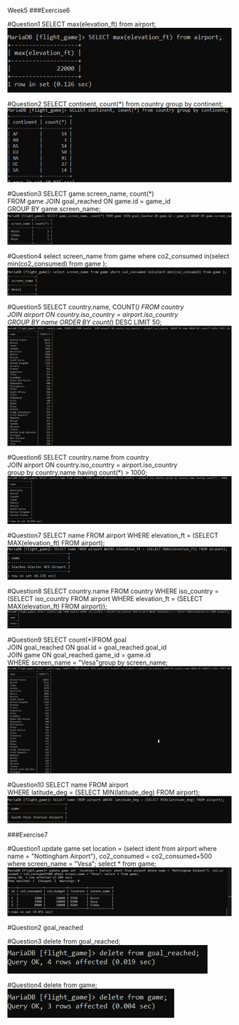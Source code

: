 Week5
###Exercise6

#Question1
SELECT max(elevation_ft) from airport;
![Ex6-Q1.PNG](Ex6-Q1.PNG)

#Question2
SELECT continent, count(*) from country group by continent;
![Ex6-Q2.PNG](Ex6-Q2.PNG)

#Question3
SELECT game.screen_name, count(*)  
FROM game JOIN goal_reached ON game.id = game_id  
GROUP BY game.screen_name;
![Ex6-Q3.PNG](Ex6-Q3.PNG)

#Question4
select screen_name from game where co2_consumed in(select min(co2_consumed) from game );
![Ex6-Q4.PNG](Ex6-Q4.PNG)

#Question5
SELECT country.name, COUNT(*) FROM country  
JOIN airport ON country.iso_country = airport.iso_country  
GROUP BY name ORDER BY count(*) DESC LIMIT 50;
![Ex6-Q5.PNG](Ex6-Q5.PNG)

#Question6
SELECT country.name from country   
JOIN airport ON country.iso_country = airport.iso_country  
group by country.name having count(*) > 1000;
![Ex6-Q6.PNG](Ex6-Q6.PNG)

#Question7
SELECT name 
FROM airport 
WHERE elevation_ft = (SELECT MAX(elevation_ft) FROM airport);
![Ex6-Q7.PNG](Ex6-Q7.PNG)

#Question8
SELECT country.name 
FROM country 
WHERE iso_country = (SELECT iso_country 
FROM airport WHERE elevation_ft = (SELECT MAX(elevation_ft) FROM airport));
![Ex6-Q8.PNG](Ex6-Q8.PNG)

#Question9
SELECT count(*)FROM goal  
JOIN goal_reached ON goal.id = goal_reached.goal_id   
JOIN game ON goal_reached.game_id = game.id  
WHERE screen_name = "Vesa"group by screen_name;
![Ex6-Q9.PNG](Ex6-Q9.PNG)

#Question10
SELECT name FROM airport   
WHERE latitude_deg = (SELECT MIN(latitude_deg) FROM airport);
![Ex6-Q10.PNG](Ex6-Q10.PNG)


###Exercise7

#Question1
update game set location = (select ident from airport where name = 
"Nottingham Airport"), co2_consumed = co2_consumed+500 
where screen_name = "Vesa"; 
select * from game;
![Ex7-Q1.PNG](Ex7-Q1.PNG)

#Question2
goal_reached

#Question3
delete from goal_reached;
![Ex7-Q3.PNG](Ex7-Q3.PNG)

#Question4
delete from game;
![Ex7-Q4.PNG](Ex7-Q4.PNG)

